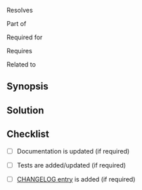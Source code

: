 Resolves <!-- paste issue reference -->
<!-- and/or -->
Part of <!-- paste issue/PR reference -->
<!-- and/or -->
Required for <!-- paste issues/PRs references -->
<!-- and/or -->
Requires <!-- paste issues/PRs references -->
<!-- and/or -->
Related to <!-- paste issues/PRs references -->

<!-- Remove the lines above if there are no related issues/PRs -->




## Synopsis

<!-- Give a brief overview of the problem -->




## Solution

<!-- Describe how exactly the problem is (or will be) resolved -->




## Checklist

- [ ] Documentation is updated (if required)
- [ ] Tests are added/updated (if required)
- [ ] [CHANGELOG entry][l:1] is added (if required)




[l:1]: /CHANGELOG.md
